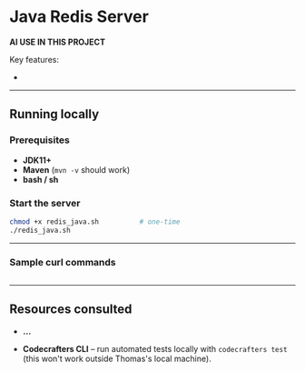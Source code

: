 # Java Redis Server



**AI USE IN THIS PROJECT**




Key features:

* 

---

## Running locally

### Prerequisites

* **JDK11+**
* **Maven** (`mvn -v` should work)
* **bash / sh**

### Start the server

```bash
chmod +x redis_java.sh          # one‑time
./redis_java.sh 
```

---

### Sample curl commands

```bash

```

---

## Resources consulted

* **...**

* **Codecrafters CLI** – run automated tests locally with `codecrafters test` (this won't work outside Thomas's local machine).